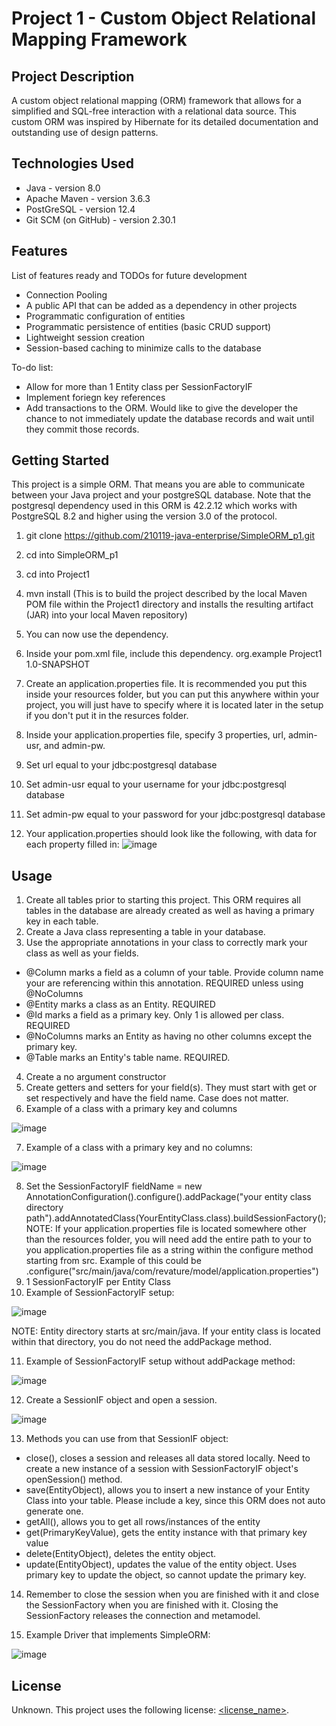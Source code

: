 # Project 1 - Custom Object Relational Mapping Framework

## Project Description

A custom object relational mapping (ORM) framework that allows for a simplified and SQL-free interaction with a relational data source. This custom ORM was inspired by Hibernate for its detailed documentation and outstanding use of design patterns.

## Technologies Used

* Java - version 8.0
* Apache Maven - version 3.6.3
* PostGreSQL - version 12.4
* Git SCM (on GitHub) - version 2.30.1

## Features

List of features ready and TODOs for future development
* Connection Pooling
* A public API that can be added as a dependency in other projects
* Programmatic configuration of entities
* Programmatic persistence of entities (basic CRUD support)
* Lightweight session creation
* Session-based caching to minimize calls to the database

To-do list:
* Allow for more than 1 Entity class per SessionFactoryIF
* Implement foriegn key references
* Add transactions to the ORM. Would like to give the developer the chance to not immediately update the database records and wait until they commit those records.

## Getting Started

This project is a simple ORM. That means you are able to communicate between your Java project and your postgreSQL database. Note that the postgresql
dependency used in this ORM is 42.2.12 which works with PostgreSQL 8.2 and higher using the version 3.0 of the protocol.

1. git clone https://github.com/210119-java-enterprise/SimpleORM_p1.git
2. cd into SimpleORM_p1
3. cd into Project1
4. mvn install (This is to build the project described by the local Maven POM file 
   within the Project1 directory and installs the resulting artifact (JAR) into your local Maven repository)
5. You can now use the dependency.

1. Inside your pom.xml file, include this dependency.
        <dependency>
            <groupId>org.example</groupId>
            <artifactId>Project1</artifactId>
            <version>1.0-SNAPSHOT</version>
        </dependency>
2. Create an application.properties file. It is recommended you put this inside your resources folder, but you can put this anywhere within your project, you
   will just have to specify where it is located later in the setup if you don't put it in the resurces folder.
3. Inside your application.properties file, specify 3 properties, url, admin-usr, and admin-pw.
4. Set url equal to your jdbc:postgresql database
5. Set admin-usr equal to your username for your jdbc:postgresql database
6. Set admin-pw equal to your password for your jdbc:postgresql database
7. Your application.properties should look like the following, with data for each property filled in:
![image](https://user-images.githubusercontent.com/77693248/110888300-e5bf1d00-82b9-11eb-8ad3-c82cddf97f96.png)

## Usage

1. Create all tables prior to starting this project. This ORM requires all tables in the database are already created as well as having a primary key in each
   table.
2. Create a Java class representing a table in your database.
3. Use the appropriate annotations in your class to correctly mark your class as well as your fields.
* @Column marks a field as a column of your table. Provide column name your are referencing within this annotation. REQUIRED unless using @NoColumns
* @Entity marks a class as an Entity. REQUIRED
* @Id marks a field as a primary key. Only 1 is allowed per class. REQUIRED
* @NoColumns marks an Entity as having no other columns except the primary key.
* @Table marks an Entity's table name. REQUIRED.
4. Create a no argument constructor
5. Create getters and setters for your field(s). They must start with get or set respectively and have the field name. Case does not matter.
6. Example of a class with a primary key and columns

![image](https://user-images.githubusercontent.com/77693248/110892206-9d0b6200-82c1-11eb-883d-143b7ebc2dd7.png)

7. Example of a class with a primary key and no columns:

![image](https://user-images.githubusercontent.com/77693248/110892282-c4fac580-82c1-11eb-88ba-58a394f26899.png)

8. Set the SessionFactoryIF fieldName = new AnnotationConfiguration().configure().addPackage("your entity class directory path").addAnnotatedClass(YourEntityClass.class).buildSessionFactory();
NOTE: If your application.properties file is located somewhere other than the resources folder, you will need add the entire path to your to you
      application.properties file as a string within the configure method starting from src. Example of this could be 
      .configure("src/main/java/com/revature/model/application.properties")
9. 1 SessionFactoryIF per Entity Class
10. Example of SessionFactoryIF setup:

![image](https://user-images.githubusercontent.com/77693248/110892692-83b6e580-82c2-11eb-86fb-7c852f6a6e0f.png)

NOTE: Entity directory starts at src/main/java. If your entity class is located within that directory, you do not need the addPackage method.

11. Example of SessionFactoryIF setup without addPackage method:

![image](https://user-images.githubusercontent.com/77693248/110893181-7cdca280-82c3-11eb-8775-df253577dcdf.png)

12. Create a SessionIF object and open a session.

![image](https://user-images.githubusercontent.com/77693248/110893433-f8d6ea80-82c3-11eb-8df6-f16687974768.png)

13. Methods you can use from that SessionIF object:
* close(), closes a session and releases all data stored locally. Need to create a new instance of a session with SessionFactoryIF object's openSession() method.
* save(EntityObject), allows you to insert a new instance of your Entity Class into your table. Please include a key, since this ORM does not auto generate one.
* getAll(), allows you to get all rows/instances of the entity
* get(PrimaryKeyValue), gets the entity instance with that primary key value
* delete(EntityObject), deletes the entity object.
* update(EntityObject), updates the value of the entity object. Uses primary key to update the object, so cannot update the primary key.

14. Remember to close the session when you are finished with it and close the SessionFactory when you are finished with it. Closing the SessionFactory releases the connection and metamodel.

15. Example Driver that implements SimpleORM:

![image](https://user-images.githubusercontent.com/77693248/110896843-638b2480-82ca-11eb-9408-14403e30666e.png)

## License

Unknown.
This project uses the following license: [<license_name>](<link>).
